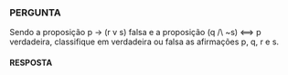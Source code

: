 ### PERGUNTA
Sendo a proposição p -> (r v s) falsa e a proposição (q /\ ~s) <==> p verdadeira, classifique em verdadeira ou falsa as afirmações p, q, r e s.

#### RESPOSTA
